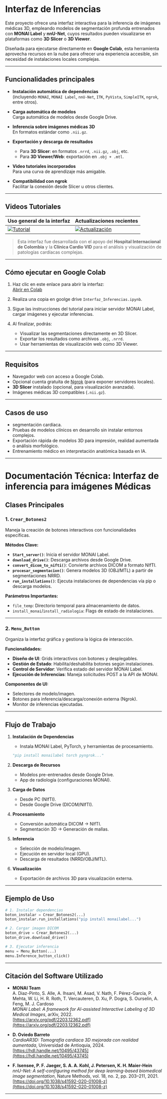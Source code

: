 
# Interfaz de Inferencias 

Este proyecto ofrece una interfaz interactiva para la inferencia de imágenes médicas 3D, empleando modelos de segmentación profunda entrenados con **MONAI Label** y **nnU-Net**, cuyos resultados pueden visualizarse en plataformas como **3D Slicer** o **3D Viewer**.

Diseñada para ejecutarse directamente en **Google Colab**, esta herramienta aprovecha recursos en la nube para ofrecer una experiencia accesible, sin necesidad de instalaciones locales complejas. 

---

## Funcionalidades principales

- **Instalación automática de dependencias**  
  (incluyendo `MONAI`, `MONAI Label`, `nnU-Net`, `ITK`, `PyVista`, `SimpleITK`, `ngrok`, entre otros).

- **Carga automática de modelos**  
  Carga automática de modelos desde Google Drive.

- **Inferencia sobre imágenes médicas 3D**  
  En formatos estándar como `.nii.gz`.

- **Exportación y descarga de resultados**  
  - Para **3D Slicer**: en formatos `.nrrd`, `.nii.gz`, `.obj`, etc.  
  - Para **3D Viewer/Web**: exportación en `.obj + .mtl`.

- **Video tutoriales incorporados**  
  Para una curva de aprendizaje más amigable.

- **Compatibilidad con ngrok**  
  Facilitar la conexión desde Slicer u otros clientes.

---

## Videos Tutoriales

| Uso general de la interfaz | Actualizaciones recientes |
|----------------------------|----------------------------|
| [![Tutorial](https://img.youtube.com/vi/B1_pAmnVFD4/0.jpg)](https://www.youtube.com/watch?v=B1_pAmnVFD4) | [![Actualización](https://img.youtube.com/vi/CCmLW8bEQ2U/0.jpg)](https://www.youtube.com/watch?v=CCmLW8bEQ2U) |

>Esta interfaz fue desarrollada con el apoyo del **Hospital Internacional de Colombia** y la **Clínica Cardio VID** para el análisis y visualización de patologías cardíacas complejas.

---

## Cómo ejecutar en Google Colab

1. Haz clic en este enlace para abrir la interfaz:  
[Abrir en Colab](https://github.com/Andresf-Asprilla/Modelo-segmentacion-APCIVMAPCAs/blob/main/Interfaz/Interfaz_Inferencias.ipynb)

2. Realiza una copia en goolge drive `Interfaz_Inferencias.ipynb`.

3. Sigue las instrucciones del tutorial  para iniciar  servidor MONAI Label, cargar imágenes y ejecutar inferencias.

4. Al finalizar, podrás:
   - Visualizar las segmentaciones directamente en 3D Slicer.
   - Exportar los resultados como archivos `.obj`, `.nrrd`.
   - Usar herramientas de visualización web como 3D Viewer.

---

## Requisitos

- Navegador web con acceso a Google Colab.
- Opcional cuenta gratuita de  [Ngrok](https://ngrok.com/) (para exponer servidores locales).
- **3D Slicer** instalado (opcional, para visualización avanzada).
- Imágenes médicas 3D compatibles (`.nii.gz`).

---

## Casos de uso

- segmentación cardíaca.
- Pruebas de modelos clínicos en desarrollo sin instalar entornos complejos.
- Exportación rápida de modelos 3D para impresión, realidad aumentada o análisis morfológico.
- Entrenamiento médico en interpretación anatómica basada en IA.

---

# **Documentación Técnica: Interfaz de inferencia para imágenes Médicas**

## **Clases Principales**

### **1. `Crear_Botones2`**
Maneja la creación de botones interactivos con funcionalidades específicas.

**Métodos Clave:**
- **`Start_server()`**: Inicia el servidor MONAI Label.
- **`download_drive()`**: Descarga archivos desde Google Drive.
- **`convert_dicom_to_nifti()`**: Convierte archivos DICOM a formato NIfTI.
- **`procesar_segmentacion()`**: Genera modelos 3D (OBJ/MTL) a partir de segmentaciones NRRD.
- **`run_installations()`**: Ejecuta instalaciones de dependencias vía pip o descarga modelos.

**Parámetros Importantes:**
- `file_temp`: Directorio temporal para almacenamiento de datos.
- `install_monai`/`install_radiologia`: Flags de estado de instalaciones.

---

### **2. `Menu_Button`**
Organiza la interfaz gráfica y gestiona la lógica de interacción.

**Funcionalidades:**
- **Diseño de UI**: Grids interactivos con botones y desplegables.
- **Gestión de Estado**: Habilita/deshabilita botones según instalaciones.
- **Control de Servidor**: Verifica estado del servidor MONAI Label.
- **Ejecución de Inferencias**: Maneja solicitudes POST a la API de MONAI.

**Componentes de UI:**
- Selectores de modelo/imagen.
- Botones para inferencia/descarga/conexión externa (Ngrok).
- Monitor de inferencias ejecutadas.

---
## **Flujo de Trabajo**

1. **Instalación de Dependencias**
   - Instala MONAI Label, PyTorch, y herramientas de procesamiento.
   ```python
   "pip install monailabel torch pyngrok..."
   ```

2. **Descarga de Recursos**
   - Modelos pre-entrenados desde Google Drive.
   - App de radiología (configuraciones MONAI).

3. **Carga de Datos**
   - Desde PC (NIfTI).
   - Desde Google Drive (DICOM/NIfTI).

4. **Procesamiento**
   - Conversión automática DICOM → NIfTI.
   - Segmentación 3D → Generación de mallas.

5. **Inferencia**
   - Selección de modelo/imagen.
   - Ejecución en servidor local (GPU).
   - Descarga de resultados (NRRD/OBJ/MTL).

6. **Visualización**
   - Exportación de archivos 3D para visualización externa.

---
## **Ejemplo de Uso**

```python
# 1. Instalar dependencias
boton_instalar = Crear_Botones2(...)
boton_instalar.run_installations("pip install monailabel...")

# 2. Cargar imagen DICOM
boton_drive = Crear_Botones2(...)
boton_drive.download_drive()

# 3. Ejecutar inferencia
menu = Menu_Button(...)
menu.Inference_button_click()
```

---

## Citación del Software Utilizado

- **MONAI Team**  
  A. Diaz-Pinto, S. Alle, A. Ihsani, M. Asad, V. Nath, F. Pérez-García, P. Mehta, W. Li, H. R. Roth, T. Vercauteren, D. Xu, P. Dogra, S. Ourselin, A. Feng, M. J. Cardoso  
  *MONAI Label: A framework for AI-assisted Interactive Labeling of 3D Medical Images*, arXiv, 2022.  
  [https://arxiv.org/pdf/2203.12362.pdf](https://arxiv.org/pdf/2203.12362.pdf)

- **D. Oviedo Barreto**  
  *CardioAR3D: Tomografía cardiaca 3D mejorada con realidad aumentada*, Universidad de Antioquia, 2024.  
  [https://hdl.handle.net/10495/43745](https://hdl.handle.net/10495/43745)

- **F. Isensee, P. F. Jaeger, S. A. A. Kohl, J. Petersen, K. H. Maier-Hein**  
*nnU-Net: A self-configuring method for deep learning-based biomedical image segmentation*, Nature Methods, vol. 18, no. 2, pp. 203–211, 2021.  
[https://doi.org/10.1038/s41592-020-01008-z](https://doi.org/10.1038/s41592-020-01008-z)

---
